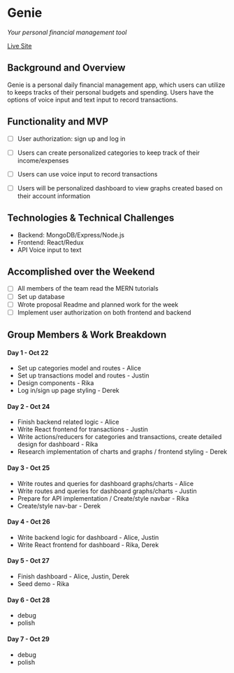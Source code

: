 # Genie

_Your personal financial management tool_

[Live Site](https://www.google.com)

## Background and Overview

Genie is a personal daily financial management app, which users can utilize to keeps tracks of their personal budgets and spending. Users have the options of voice input and text input to record transactions.

## Functionality and MVP

- [ ] User authorization: sign up and log in

- [ ] Users can create personalized categories to keep track of their income/expenses

- [ ] Users can use voice input to record transactions

- [ ] Users will be personalized dashboard to view graphs created based on their account information

## Technologies & Technical Challenges

- Backend: MongoDB/Express/Node.js
- Frontend: React/Redux
- API Voice input to text

## Accomplished over the Weekend

- [ ] All members of the team read the MERN tutorials
- [ ] Set up database
- [ ] Wrote proposal Readme and planned work for the week
- [ ] Implement user authorization on both frontend and backend

## Group Members & Work Breakdown

#### Day 1 - Oct 22

- Set up categories model and routes - Alice
- Set up transactions model and routes - Justin
- Design components - Rika
- Log in/sign up page styling - Derek

#### Day 2 - Oct 24

- Finish backend related logic - Alice
- Write React frontend for transactions - Justin
- Write actions/reducers for categories and transactions, create detailed design for dashboard - Rika
- Research implementation of charts and graphs / frontend styling - Derek

#### Day 3 - Oct 25

- Write routes and queries for dashboard graphs/charts - Alice
- Write routes and queries for dashboard graphs/charts - Justin
- Prepare for API implementation / Create/style navbar - Rika
- Create/style nav-bar - Derek

#### Day 4 - Oct 26

- Write backend logic for dashboard - Alice, Justin
- Write React frontend for dashboard - Rika, Derek

#### Day 5 - Oct 27

- Finish dashboard - Alice, Justin, Derek
- Seed demo - Rika

#### Day 6 - Oct 28

- debug
- polish

#### Day 7 - Oct 29

- debug
- polish
